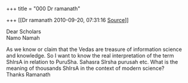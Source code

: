 +++
title = "000 Dr ramanath"

+++
[[Dr ramanath	2010-09-20, 07:31:16 [Source](https://groups.google.com/g/bvparishat/c/ooKKV4QO5lA)]]



Dear Scholars  
Namo Namah  
  
As we know or claim that the Vedas are treasure of information science  
and knowledge. So I want to know the real interpretation of the term  
ShIrsA in relation to PuruSha. Sahasra SIrsha purusah etc. What is the  
meaning of thousands ShIrsA in the context of modern science?  
Thanks Ramanath

